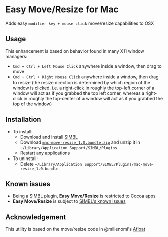 # Easy Move/Resize for Mac

Adds easy `modifier key + mouse click` move/resize capabilities to OSX

## Usage
This enhancement is based on behavior found in many X11 window managers:
* `Cmd + Ctrl + Left Mouse Click` anywhere inside a window, then drag to move
* `Cmd + Ctrl + Right Mouse Click` anywhere inside a window, then drag to resize (the resize direction is determined by which region of the window is clicked.  i.e. a right-click in roughly the top-left corner of a window will act as if you grabbed the top left corner, whereas a right-click in roughly the top-center of a window will act as if you grabbed the top of the window)

## Installation
* To install:
    * Download and install [SIMBL](http://www.culater.net/software/SIMBL/SIMBL.php)
    * Download [`mac-move-resize_1.0.bundle.zip`](https://github.com/dmarcotte/mac-move-resize/releases/v1.0/2105/mac-move-resize_1.0.bundle.zip) and unzip it in `~/Library/Application Support/SIMBL/Plugins`
    * Restart any applications
* To uninstall:
    * Delete `~/Library/Application Support/SIMBL/Plugins/mac-move-resize_1.0.bundle`

## Known issues
* Being a [SIMBL](http://www.culater.net/software/SIMBL/SIMBL.php) plugin, **Easy Move/Resize** is restricted to Cocoa apps
* **Easy Move/Resize** is subject to [SIMBL's known issues](http://code.google.com/p/simbl/issues/list)

## Acknowledgement
This utility is based on the move/resize code in @millenomi's [Afloat](https://github.com/millenomi/afloat)
